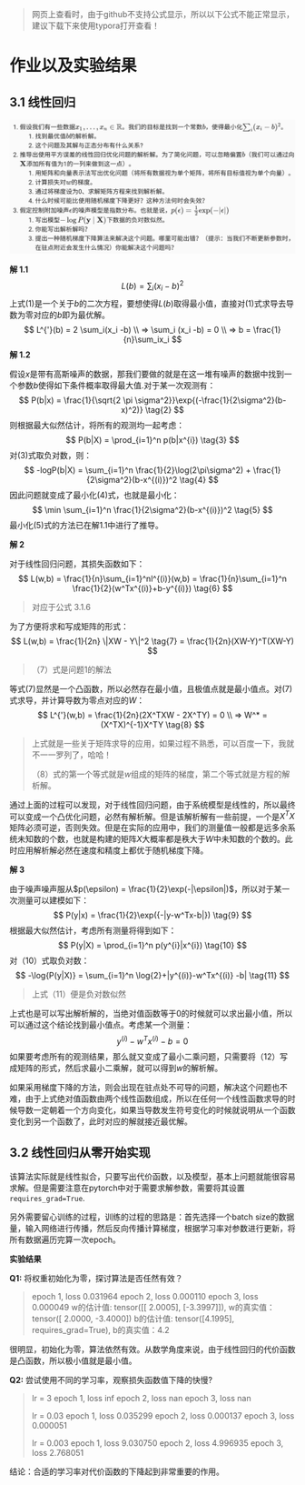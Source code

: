 > 网页上查看时，由于github不支持公式显示，所以以下公式不能正常显示，建议下载下来使用typora打开查看！

# 作业以及实验结果

## 3.1 线性回归

<img src="doc/hw_3_1.png" alt="hw_3_1" style="zoom:50%;" />

**解 1.1**
$$
L(b) = \sum_i(x_i-b)^2 \tag{1}
$$
上式(1)是一个关于$b$的二次方程，要想使得$L(b)$取得最小值，直接对(1)式求导去导数为零对应的$b$即为最优解。
$$
L^{'}(b) = 2 \sum_i(x_i -b) \\
=> \sum_i (x_i -b) = 0 \\
=> b = \frac{1}{n}\sum_ix_i
$$
**解 1.2**

假设$x$是带有高斯噪声的数据，那我们要做的就是在这一堆有噪声的数据中找到一个参数$b$使得如下条件概率取得最大值.对于某一次观测有：
$$
P(b|x) = \frac{1}{\sqrt{2 \pi \sigma^2}}\exp{(-\frac{1}{2\sigma^2}(b-x)^2)}  \tag{2}
$$
则根据最大似然估计，将所有的观测均一起考虑：
$$
P(b|X) = \prod_{i=1}^n p(b|x^{i}) \tag{3}
$$
对(3)式取负对数，则：
$$
-logP(b|X) = \sum_{i=1}^n \frac{1}{2}\log(2\pi\sigma^2) + \frac{1}{2\sigma^2}(b-x^{(i)})^2  \tag{4}
$$
因此问题就变成了最小化(4)式，也就是最小化：
$$
\min \sum_{i=1}^n \frac{1}{2\sigma^2}(b-x^{(i)})^2 \tag{5}
$$
最小化(5)式的方法已在解1.1中进行了推导。



**解 2**

对于线性回归问题，其损失函数如下：
$$
L(w,b) = \frac{1}{n}\sum_{i=1}^nl^{(i)}(w,b) = \frac{1}{n}\sum_{i=1}^n \frac{1}{2}(w^Tx^{(i)}+b-y^{(i)}) \tag{6}
$$

> 对应于公式 3.1.6

为了方便将求和写成矩阵的形式：
$$
L(w,b) = \frac{1}{2n} \|XW - Y\|^2 \tag{7} = \frac{1}{2n}(XW-Y)^T(XW-Y)
$$

> （7）式是问题1的解法

等式(7)显然是一个凸函数，所以必然存在最小值，且极值点就是最小值点。对(7)式求导，并计算导数为零点对应的$W$：
$$
L^{'}(w,b) = \frac{1}{2n}(2X^TXW - 2X^TY) = 0 \\
=> W^* =(X^TX)^{-1}X^TY \tag{8}
$$

> 上式就是一些关于矩阵求导的应用，如果过程不熟悉，可以百度一下，我就不一一罗列了，哈哈！
>
> （8）式的第一个等式就是$w$组成的矩阵的梯度，第二个等式就是方程的解析解。

通过上面的过程可以发现，对于线性回归问题，由于系统模型是线性的，所以最终可以变成一个凸优化问题，必然有解析解。但是该解析解有一些前提，一个是$X^TX$矩阵必须可逆，否则失效。但是在实际的应用中，我们的测量值一般都是远多余系统未知数的个数，也就是构建的矩阵$X$大概率都是秩大于$W$中未知数的个数的。此时应用解析解必然在速度和精度上都优于随机梯度下降。



**解 3**

由于噪声噪声服从$p(\epsilon) = \frac{1}{2}\exp(-|\epsilon|)$，所以对于某一次测量可以建模如下：
$$
P(y|x) = \frac{1}{2}\exp({-|y-w^Tx-b|}) \tag{9}
$$
根据最大似然估计，考虑所有测量将得到如下：
$$
P(y|X) = \prod_{i=1}^n p(y^{i}|x^{i}) \tag{10}
$$
对（10）式取负对数：
$$
-\log{P(y|X)} = \sum_{i=1}^n \log{2}+|y^{(i)}-w^Tx^{(i)} -b| \tag{11}
$$

> 上式（11）便是负对数似然

上式也是可以写出解析解的，当绝对值函数等于0的时候就可以求出最小值，所以可以通过这个结论找到最小值点。考虑某一个测量：
$$
y^{(i)}-w^Tx^{(i)} -b = 0 \tag{12}
$$
如果要考虑所有的观测结果，那么就又变成了最小二乘问题，只需要将（12）写成矩阵的形式，然后求最小二乘解，就可以得到$w$的解析解。

如果采用梯度下降的方法，则会出现在驻点处不可导的问题，解决这个问题也不难，由于上式绝对值函数由两个线性函数组成，所以在任何一个线性函数求导的时候导数一定朝着一个方向变化，如果当导数发生符号变化的时候就说明从一个函数变化到另一个函数了，此时对应的解就接近最优解。

## 3.2 线性回归从零开始实现

该算法实际就是线性拟合，只要写出代价函数，以及模型，基本上问题就能很容易求解。但是需要注意在pytorch中对于需要求解参数，需要将其设置`requires_grad=True`.

另外需要留心训练的过程，训练的过程的思路是：首先选择一个batch size的数据量，输入网络进行传播，然后反向传播计算梯度，根据学习率对参数进行更新，将所有数据遍历完算一次epoch。

**实验结果**

**Q1:** 将权重初始化为零，探讨算法是否任然有效？

> epoch 1, loss 0.031964
> epoch 2, loss 0.000110
> epoch 3, loss 0.000049
> w的估计值: tensor([[ 2.0005], [-3.3997]]), w的真实值：tensor([ 2.0000, -3.4000])
> b的估计值: tensor([4.1995], requires_grad=True), b的真实值：4.2

很明显，初始化为零，算法依然有效。从数学角度来说，由于线性回归的代价函数是凸函数，所以极小值就是最小值。

**Q2:** 尝试使用不同的学习率，观察损失函数值下降的快慢?

> lr = 3
> epoch 1, loss inf
> epoch 2, loss nan
> epoch 3, loss nan
>
> lr = 0.03
> epoch 1, loss 0.035299
> epoch 2, loss 0.000137
> epoch 3, loss 0.000051
>
> lr = 0.003
> epoch 1, loss 9.030750
> epoch 2, loss 4.996935
> epoch 3, loss 2.768051

结论：合适的学习率对代价函数的下降起到非常重要的作用。

